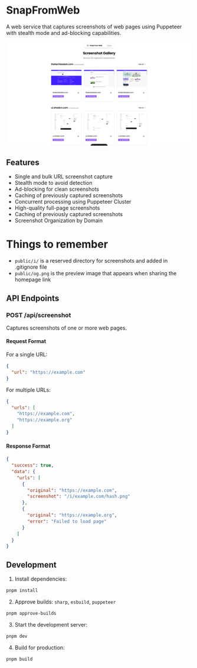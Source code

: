 # SnapFromWeb

A web service that captures screenshots of web pages using Puppeteer with stealth mode and ad-blocking capabilities.

![Screenshot](./public/og.png)

## Features

- Single and bulk URL screenshot capture
- Stealth mode to avoid detection
- Ad-blocking for clean screenshots
- Caching of previously captured screenshots
- Concurrent processing using Puppeteer Cluster
- High-quality full-page screenshots
- Caching of previously captured screenshots
- Screenshot Organization by Domain

# Things to remember

- `public/i/` is a reserved directory for screenshots and added in .gitignore file
- `public/og.png` is the preview image that appears when sharing the homepage link

## API Endpoints

### POST /api/screenshot

Captures screenshots of one or more web pages.

#### Request Format

For a single URL:
```json
{
  "url": "https://example.com"
}
```

For multiple URLs:
```json
{
  "urls": [
    "https://example.com",
    "https://example.org"
  ]
}
```

#### Response Format

```json
{
  "success": true,
  "data": {
    "urls": [
      {
        "original": "https://example.com",
        "screenshot": "/i/example.com/hash.png"
      },
      {
        "original": "https://example.org",
        "error": "Failed to load page"
      }
    ]
  }
}
```

## Development

1. Install dependencies:
```bash
pnpm install
```

2. Approve builds: `sharp`, `esbuild`, `puppeteer`
```bash
pnpm approve-builds
```

3. Start the development server:
```bash
pnpm dev
```

4. Build for production:
```bash
pnpm build
```
